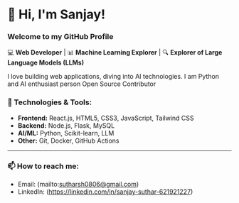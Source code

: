 # 👋 Hi, I'm Sanjay!
### Welcome to my GitHub Profile

💻 **Web Developer** | 📊 **Machine Learning Explorer** | 🔍 **Explorer of Large Language Models (LLMs)**

I love building web applications, diving into AI technologies.
I am Python and AI enthusiast person
Open Source Contributor


### 🚀 Technologies & Tools:
- **Frontend:** React.js, HTML5, CSS3, JavaScript, Tailwind CSS
- **Backend:** Node.js, Flask, MySQL
- **AI/ML:** Python, Scikit-learn, LLM
- **Other:** Git, Docker, GitHub Actions

---

### 📫 How to reach me:
- Email: (mailto:sutharsh0806@gmail.com)
- LinkedIn: (https://linkedin.com/in/sanjay-suthar-621921227)
